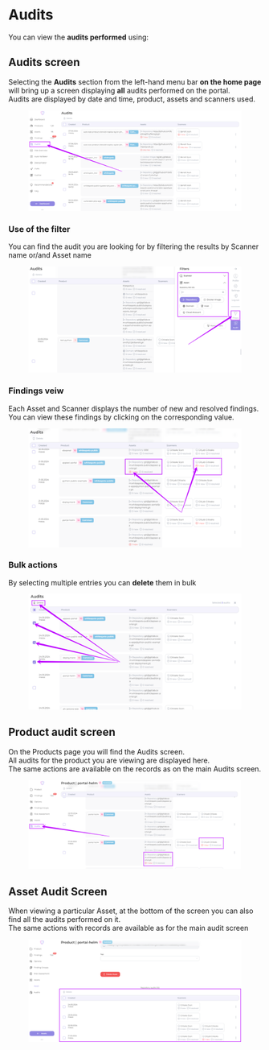 # Audits

You can view the **audits performed** using:

## Audits screen

Selecting the **Audits** section from the left-hand menu bar **on the home page** will bring up a screen displaying **all** audits performed on the portal. \
Audits are displayed by date and time, product, assets and scanners used.

<figure><img src="../../.gitbook/assets/image (2).png" alt=""><figcaption></figcaption></figure>

### Use of the filter

You can find the audit you are looking for by filtering the results by Scanner name or/and Asset name

<figure><img src="../../.gitbook/assets/image (5) (1) (1).png" alt=""><figcaption></figcaption></figure>

### Findings veiw

Each Asset and Scanner displays the number of new and resolved findings. You can view these findings by clicking on the corresponding value.

<figure><img src="../../.gitbook/assets/image (4) (1) (1).png" alt=""><figcaption></figcaption></figure>

### Bulk actions

By selecting multiple entries you can **delete** them in bulk

<figure><img src="../../.gitbook/assets/image (3) (1) (1).png" alt=""><figcaption></figcaption></figure>

## Product audit screen

On the Products page you will find the Audits screen. \
All audits for the product you are viewing are displayed here. \
The same actions are available on the records as on the main Audits screen.

<figure><img src="../../.gitbook/assets/image (6) (1) (1).png" alt=""><figcaption></figcaption></figure>



## Asset Audit Screen

When viewing a particular Asset, at the bottom of the screen you can also find all the audits performed on it. \
The same actions with records are available as for the main audit screen

<figure><img src="../../.gitbook/assets/image (7) (1) (1).png" alt=""><figcaption></figcaption></figure>
